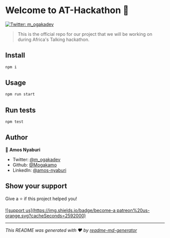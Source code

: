# Welcome to AT-Hackathon 👋
[![Twitter: m\_ogakadev](https://img.shields.io/twitter/follow/m\_ogakadev.svg?style=social)](https://twitter.com/m\_ogakadev)

> This is the official repo for our project that we will be working on during Africa's Talking hackathon.

## Install

```sh
npm i
```

## Usage

```sh
npm run start
```

## Run tests

```sh
npm test
```

## Author

👤 **Amos Nyaburi**

* Twitter: [@m\_ogakadev](https://twitter.com/m\_ogakadev)
* Github: [@Mogakamo](https://github.com/Mogakamo)
* LinkedIn: [@amos-nyaburi](https://linkedin.com/in/amos-nyaburi)

## Show your support

Give a ⭐️ if this project helped you!

[![support us](https://img.shields.io/badge/become-a patreon%20us-orange.svg?cacheSeconds=2592000)](https://www.patreon.com/mogaka\_dev)


***
_This README was generated with ❤️ by [readme-md-generator](https://github.com/kefranabg/readme-md-generator)_